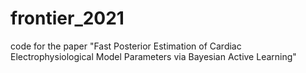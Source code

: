 # frontier_2021
code for the paper "Fast Posterior Estimation of Cardiac Electrophysiological Model Parameters via Bayesian Active Learning"
